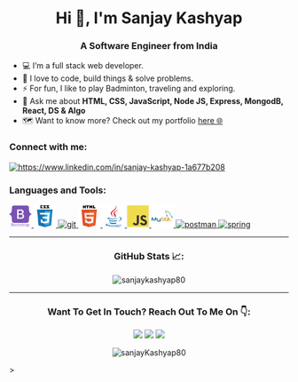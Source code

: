 <h1 align="center">Hi 👋, I'm Sanjay Kashyap</h1>
<h3 align="center">A Software Engineer from India</h3>

-   💻 I’m a full stack web developer.
-   🌱 I love to code, build things & solve problems. <br/>
-   ⚡ For fun, I like to play Badminton, traveling and exploring. <br/>
-   💬 Ask me about **HTML, CSS, JavaScript, Node JS, Express, MongodB, React, DS & Algo**
-   🗺️ Want to know more? Check out my portfolio <a target="_blank" href="https://shubham-thakur.netlify.app/">here 🌐</a> <br/>

<h3 align="left">Connect with me:</h3>
<p align="left">
<a href="https://www.linkedin.com/in/sanjay-kashyap-1a677b208" target="blank"><img align="center" src="https://raw.githubusercontent.com/rahuldkjain/github-profile-readme-generator/master/src/images/icons/Social/linked-in-alt.svg" alt="https://www.linkedin.com/in/sanjay-kashyap-1a677b208" height="30" width="40" /></a>
<!-- <a href="https://www.hackerrank.com/shubhamthakur291" target="blank"><img align="center" src="https://raw.githubusercontent.com/rahuldkjain/github-profile-readme-generator/master/src/images/icons/Social/hackerrank.svg" alt="https://www.hackerrank.com/shubhamthakur291" height="30" width="40" /></a> -->
<!-- <a href="https://leetcode.com/shubhamthakur051/" target="blank"><img align="center" src="https://raw.githubusercontent.com/rahuldkjain/github-profile-readme-generator/master/src/images/icons/Social/leet-code.svg" alt="https://leetcode.com/shubhamthakur051/" height="30" width="40" /></a>
</p> -->

<h3 align="left">Languages and Tools:</h3>
<p align="left"> <a href="https://getbootstrap.com" target="_blank" rel="noreferrer"> <img src="https://raw.githubusercontent.com/devicons/devicon/master/icons/bootstrap/bootstrap-plain-wordmark.svg" alt="bootstrap" width="40" height="40"/> 
  </a>
  <a href="https://www.w3schools.com/css/" target="_blank" rel="noreferrer"> <img src="https://raw.githubusercontent.com/devicons/devicon/master/icons/css3/css3-original-wordmark.svg" alt="css3" width="40" height="40"/> </a>
  <a href="https://git-scm.com/" target="_blank" rel="noreferrer"> <img src="https://www.vectorlogo.zone/logos/git-scm/git-scm-icon.svg" alt="git" width="40" height="40"/> </a> <a href="https://www.w3.org/html/" target="_blank" rel="noreferrer"> <img src="https://raw.githubusercontent.com/devicons/devicon/master/icons/html5/html5-original-wordmark.svg" alt="html5" width="40" height="40"/> </a> <a href="https://www.java.com" target="_blank" rel="noreferrer"> <img src="https://raw.githubusercontent.com/devicons/devicon/master/icons/java/java-original.svg" alt="java" width="40" height="40"/> </a> <a href="https://developer.mozilla.org/en-US/docs/Web/JavaScript" target="_blank" rel="noreferrer"> <img src="https://raw.githubusercontent.com/devicons/devicon/master/icons/javascript/javascript-original.svg" alt="javascript" width="40" height="40"/> </a> <a href="https://www.mysql.com/" target="_blank" rel="noreferrer"> <img src="https://raw.githubusercontent.com/devicons/devicon/master/icons/mysql/mysql-original-wordmark.svg" alt="mysql" width="40" height="40"/> </a> <a href="https://postman.com" target="_blank" rel="noreferrer"> <img src="https://www.vectorlogo.zone/logos/getpostman/getpostman-icon.svg" alt="postman" width="40" height="40"/> </a> <a href="https://spring.io/" target="_blank" rel="noreferrer"> <img src="https://www.vectorlogo.zone/logos/springio/springio-icon.svg" alt="spring" width="40" height="40"/> </a> </p>

---

<h3 align="center"> GitHub Stats 📈:</h3>
<p align="center"><img align="center" src="https://github-readme-streak-stats.herokuapp.com/?user=sanjaykashyap80&theme=react&hide_border=true&bg_color=0D1117" alt="sanjaykashyap80" /></p>


---
 
  <h3 align="center">Want To Get In Touch? Reach Out To Me On 👇:</h3>
  
  <p align="center">
    <a href="mailto:sanjaykashyap80770@gmail.com"><img src="https://img.shields.io/badge/-GMAIL-D14836?style=for-the-badge&logo=gmail&logoColor=white"></a> 
    <a href="https://www.linkedin.com/in/sanjay-kashyap-1a677b208"><img src="https://img.shields.io/badge/-LINKEDIN-0077B5?style=for-the-badge&logo=linkedin&logoColor=white"></a>
    <a href="https://twitter.com/@SanjayKashyap80"><img src="https://img.shields.io/badge/-Twitter-1DA1F2?style=for-the-badge&logo=Twitter&logoColor=white"></a>
  
</p>

<p align="center"> <img src="https://komarev.com/ghpvc/?username=sanjayKashyap80&label=Profile%20views&color=0e75b6&style=flat" alt="sanjayKashyap80" /> </p>>
